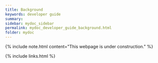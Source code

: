 ```yaml
---
title: Background
keywords: developer guide
summary: 
sidebar: mydoc_sidebar
permalink: mydoc_developer_guide_background.html
folder: mydoc
---
```


{% include note.html content="This webpage is under construction." %}


{% include links.html %}
